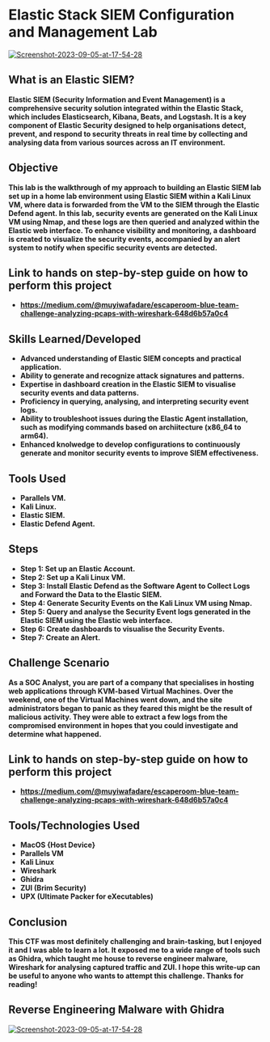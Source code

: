 <h1>Elastic Stack SIEM Configuration and Management Lab</h1>

<a href='https://postimages.org/' target='_blank'><img src='https://i.postimg.cc/qMpMtvdv/maxresdefault.jpg' border='0' alt='Screenshot-2023-09-05-at-17-54-28'/></a>
<br />

<h2>What is an Elastic SIEM?</h2>
<b>
Elastic SIEM (Security Information and Event Management) is a comprehensive security solution integrated within the Elastic Stack, which includes Elasticsearch, Kibana, Beats, and Logstash. It is a key component of Elastic Security designed to help organisations detect, prevent, and respond to security threats in real time by collecting and analysing data from various sources across an IT environment.
</b>

<h2>Objective</h2>
<b>
 This lab is the walkthrough of my approach to building an Elastic SIEM lab set up in a home lab environment using Elastic SIEM within a Kali Linux VM, where data is forwarded from the VM to the SIEM through the Elastic Defend agent. In this lab, security events are generated on the Kali Linux VM using Nmap, and these logs are then queried and analyzed within the Elastic web interface. To enhance visibility and monitoring, a dashboard is created to visualize the security events, accompanied by an alert system to notify when specific security events are detected.
</b>

<h2>Link to hands on step-by-step guide on how to perform this project</h2>

- <b>https://medium.com/@muyiwafadare/escaperoom-blue-team-challenge-analyzing-pcaps-with-wireshark-648d6b57a0c4</b>

## Skills Learned/Developed

- <b>Advanced understanding of Elastic SIEM concepts and practical application.</b>
- <b>Ability to generate and recognize attack signatures and patterns.</b>
- <b>Expertise in dashboard creation in the Elastic SIEM to visualise security events and data patterns.</b>
- <b>Proficiency in querying, analysing, and interpreting security event logs.</b>
- <b>Ability to troubleshoot issues during the Elastic Agent installation, such as modifying commands based on archiitecture (x86_64 to arm64).</b>
- <b>Enhanced knolwedge to develop configurations to continuously generate and monitor security events to improve SIEM effectiveness.</b>  

## Tools Used

- <b>Parallels VM.</b>
- <b>Kali Linux.</b>
- <b>Elastic SIEM.</b>
- <b>Elastic Defend Agent.</b> 

## Steps

- <b>Step 1: Set up an Elastic Account.</b> 
- <b>Step 2: Set up a Kali Linux VM.</b> 
- <b>Step 3: Install Elastic Defend as the Software Agent to Collect Logs and Forward the Data to the Elastic SIEM.</b> 
- <b>Step 4: Generate Security Events on the Kali Linux VM using Nmap.</b> 
- <b>Step 5: Query and analyse the Security Event logs generated in the Elastic SIEM using the Elastic web interface.</b> 
- <b>Step 6: Create dashboards to visualise the Security Events.</b> 
- <b>Step 7: Create an Alert.</b> 


## Challenge Scenario
<b>As a SOC Analyst, you are part of a company that specialises in hosting web applications through KVM-based Virtual Machines. Over the weekend, one of the Virtual Machines went down, and the site administrators began to panic as they feared this might be the result of malicious activity. They were able to extract a few logs from the compromised environment in hopes that you could investigate and determine what happened.
</b>
<br />

<h2>Link to hands on step-by-step guide on how to perform this project</h2>

- <b>https://medium.com/@muyiwafadare/escaperoom-blue-team-challenge-analyzing-pcaps-with-wireshark-648d6b57a0c4</b>


## Tools/Technologies Used

- <b>MacOS {Host Device}</b>
- <b>Parallels VM</b>
- <b>Kali Linux</b>
- <b>Wireshark</b>
- <b>Ghidra</b>
- <b>ZUI (Brim Security)</b>
- <b>UPX (Ultimate Packer for eXecutables)</b>

## Conclusion
<b>This CTF was most definitely challenging and brain-tasking, but I enjoyed it and I was able to learn a lot. It exposed me to a wide range of tools such as Ghidra, which taught me house to reverse engineer malware, Wireshark for analysing captured traffic and ZUI. I hope this write-up can be useful to anyone who wants to attempt this challenge. Thanks for reading!</b>

<h2>Reverse Engineering Malware with Ghidra</h2>

<a href='https://postimages.org/' target='_blank'><img src='https://i.postimg.cc/qqVBcVjN/1-s-JDq-Z7l-A-q0a-XUj-YJJMq1g.webp' border='0' alt='Screenshot-2023-09-05-at-17-54-28'/></a>
<br />

<!--
 ```diff
- text in red
+ text in green
! text in orange
# text in gray
@@ text in purple (and bold)@@
```
--!>

